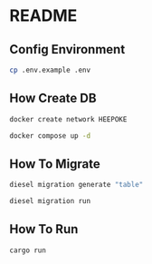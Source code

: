# README

## Config Environment

```bash
cp .env.example .env
```

## How Create DB

```bash
docker create network HEEPOKE
```

```bash
docker compose up -d
```

## How To Migrate

```bash
diesel migration generate "table"
```

```bash
diesel migration run
```

## How To Run

```bash
cargo run
```
